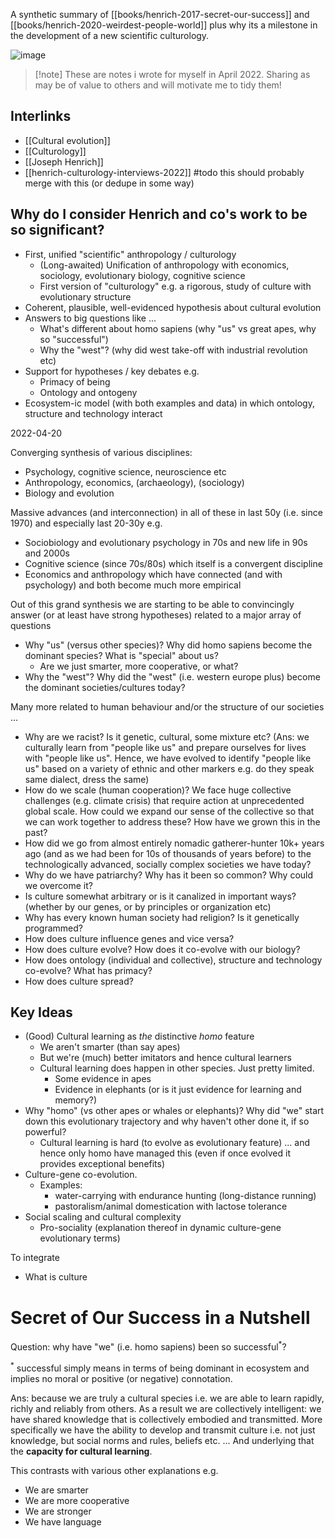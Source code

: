 A synthetic summary of [[books/henrich-2017-secret-our-success]] and [[books/henrich-2020-weirdest-people-world]] plus why its a milestone in the development of a new scientific culturology.

![image](https://github.com/life-itself/community/assets/180658/1726e595-dfcc-4451-ab91-c44a10a1d4a2)

> [!note] These are notes i wrote for myself in April 2022. Sharing as may be of value to others and will motivate me to tidy them!

## Interlinks

- [[Cultural evolution]]
- [[Culturology]]
- [[Joseph Henrich]]
- [[henrich-culturology-interviews-2022]] #todo this should probably merge with this (or dedupe in some way)

## Why do I consider Henrich and co's work to be so significant?

* First, unified "scientific" anthropology / culturology
  * (Long-awaited) Unification of anthropology with economics, sociology, evolutionary biology, cognitive science
  * First version of "culturology" e.g. a rigorous, study of culture with evolutionary structure
* Coherent, plausible, well-evidenced hypothesis about cultural evolution
* Answers to big questions like ...
  * What's different about homo sapiens (why "us" vs great apes, why so "successful")
  * Why the "west"? (why did west take-off with industrial revolution etc)
* Support for hypotheses / key debates e.g.
  * Primacy of being
  * Ontology and ontogeny
* Ecosystem-ic model (with both examples and data) in which ontology, structure and technology interact

2022-04-20

Converging synthesis of various disciplines:

* Psychology, cognitive science, neuroscience etc
* Anthropology, economics, (archaeology), (sociology)
* Biology and evolution

Massive advances (and interconnection) in all of these in last 50y (i.e. since 1970) and especially last 20-30y e.g.

- Sociobiology and evolutionary psychology in 70s and new life in 90s and 2000s
- Cognitive science (since 70s/80s) which itself is a convergent discipline
- Economics and anthropology which have connected (and with psychology) and both become much more empirical

Out of this grand synthesis we are starting to be able to convincingly answer (or at least have strong hypotheses) related to a major array of questions

- Why "us" (versus other species)? Why did homo sapiens become the dominant species? What is "special" about us?
  - Are we just smarter, more cooperative, or what?
- Why the "west"? Why did the "west" (i.e. western europe plus) become the dominant societies/cultures today?

Many more related to human behaviour and/or the structure of our societies ...

* Why are we racist? Is it genetic, cultural, some mixture etc? (Ans: we culturally learn from "people like us" and prepare ourselves for lives with "people like us". Hence, we have evolved to identify "people like us" based on a variety of ethnic and other markers e.g. do they speak same dialect, dress the same)
* How do we scale (human cooperation)? We face huge collective challenges (e.g. climate crisis) that require action at unprecedented global scale. How could we expand our sense of the collective so that we can work together to address these? How have we grown this in the past?
* How did we go from almost entirely nomadic gatherer-hunter 10k+ years ago (and as we had been for 10s of thousands of years before) to the technologically advanced, socially complex societies we have today? 
* Why do we have patriarchy? Why has it been so common? Why could we overcome it?
* Is culture somewhat arbitrary or is it canalized in important ways? (whether by our genes, or by principles or organization etc)
* Why has every known human society had religion? Is it genetically programmed?
* How does culture influence genes and vice versa?
* How does culture evolve? How does it co-evolve with our biology?
* How does ontology (individual and collective), structure and technology co-evolve? What has primacy?
* How does culture spread?

## Key Ideas

* (Good) Cultural learning as *the* distinctive *homo* feature
  * We aren't smarter (than say apes)
  * But we're (much) better imitators and hence cultural learners
  * Cultural learning does happen in other species. Just pretty limited.
    * Some evidence in apes
    * Evidence in elephants (or is it just evidence for learning and memory?)
* Why "homo" (vs other apes or whales or elephants)? Why did "we" start down this evolutionary trajectory and why haven't other done it, if so powerful?
  * Cultural learning is hard (to evolve as evolutionary feature) ... and hence only homo have managed this (even if once evolved it provides exceptional benefits)
* Culture-gene co-evolution.
  * Examples:
    * water-carrying with endurance hunting (long-distance running)
    * pastoralism/animal domestication with lactose tolerance
* Social scaling and cultural complexity
  * Pro-sociality (explanation thereof in dynamic culture-gene evolutionary terms)

To integrate

* What is culture

# Secret of Our Success in a Nutshell

Question: why have "we" (i.e. homo sapiens) been so successful<sup>*</sup>?

<sup>*</sup> successful simply means in terms of being dominant in ecosystem and implies no moral or positive (or negative) connotation.

Ans: because we are truly a cultural species i.e. we are able to learn rapidly, richly and reliably from others. As a result we are collectively intelligent: we have shared knowledge that is collectively embodied and transmitted. More specifically we have the ability to develop and transmit culture i.e. not just knowledge, but social norms and rules, beliefs etc. ... And underlying that the **capacity for cultural learning**.

This contrasts with various other explanations e.g.

* We are smarter
* We are more cooperative
* We are stronger
* We have language

